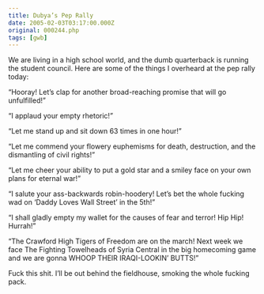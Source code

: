 ```yaml
---
title: Dubya’s Pep Rally
date: 2005-02-03T03:17:00.000Z
original: 000244.php
tags: [gwb]
---
```


We are living in a high school world, and the dumb quarterback is running the student council. Here are some of the things I overheard at the pep rally today:

“Hooray! Let’s clap for another broad-reaching promise that will go unfulfilled!”

“I applaud your empty rhetoric!”

“Let me stand up and sit down 63 times in one hour!”

“Let me commend your flowery euphemisms for death, destruction, and the dismantling of civil rights!”

“Let me cheer your ability to put a gold star and a smiley face on your own plans for eternal war!”

“I salute your ass-backwards robin-hoodery! Let’s bet the whole fucking wad on ‘Daddy Loves Wall Street’ in the 5th!”

“I shall gladly empty my wallet for the causes of fear and terror! Hip Hip! Hurrah!”

“The Crawford High Tigers of Freedom are on the march! Next week we face The Fighting Towelheads of Syria Central in the big homecoming game and we are gonna WHOOP THEIR IRAQI-LOOKIN’ BUTTS!”

Fuck this shit. I’ll be out behind the fieldhouse, smoking the whole fucking pack.
